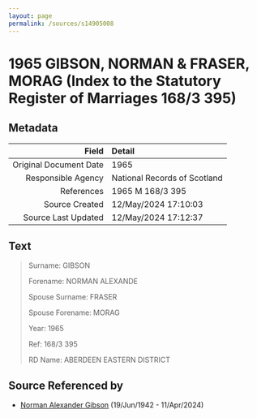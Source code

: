 ```yaml
---
layout: page
permalink: /sources/s14905008
---
```


# 1965 GIBSON, NORMAN & FRASER, MORAG (Index to the Statutory Register of Marriages 168/3 395)

## Metadata
Field | Detail
---:|:---
Original Document Date | 1965
Responsible Agency | National Records of Scotland
References | 1965 M 168/3 395
Source Created | 12/May/2024 17:10:03
Source Last Updated | 12/May/2024 17:12:37

## Text

> Surname: GIBSON
>
> Forename: NORMAN ALEXANDE
>
> Spouse Surname: FRASER
>
> Spouse Forename: MORAG
>
> Year: 1965
>
> Ref: 168/3 395
>
> RD Name: ABERDEEN EASTERN DISTRICT
>

## Source Referenced by

* [Norman Alexander Gibson](../people/@86606770@-norman-alexander-gibson-b1942-6-19-d2024-4-11.md) (19/Jun/1942 - 11/Apr/2024)
